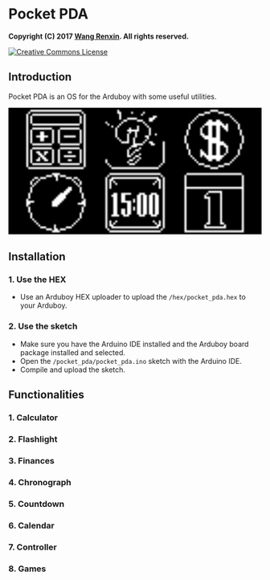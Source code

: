 # Pocket PDA

**Copyright (C) 2017 [Wang Renxin](https://github.com/paladin-t/). All rights reserved.**

<a rel="license" href="http://creativecommons.org/licenses/by-sa/4.0/"><img alt="Creative Commons License" style="border-width:0" src="https://i.creativecommons.org/l/by-sa/4.0/80x15.png" /></a>

## Introduction

Pocket PDA is an OS for the Arduboy with some useful utilities.

<img src="docs/run.png" width="512">

## Installation

### 1. Use the HEX

* Use an Arduboy HEX uploader to upload the `/hex/pocket_pda.hex` to your Arduboy.

### 2. Use the sketch

* Make sure you have the Arduino IDE installed and the Arduboy board package installed and selected.
* Open the `/pocket_pda/pocket_pda.ino` sketch with the Arduino IDE.
* Compile and upload the sketch.

## Functionalities

### 1. Calculator

### 2. Flashlight

### 3. Finances

### 4. Chronograph

### 5. Countdown

### 6. Calendar

### 7. Controller

### 8. Games
